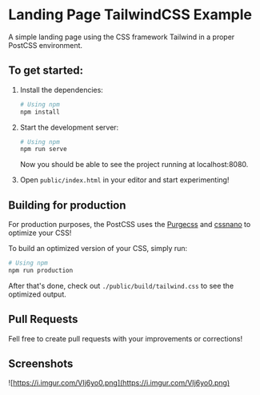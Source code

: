# Landing Page TailwindCSS Example

A simple landing page using the CSS framework Tailwind in a proper PostCSS environment.

## To get started:

1. Install the dependencies:

    ```bash
    # Using npm
    npm install
    ```
2. Start the development server:

    ```bash
    # Using npm
    npm run serve
    ```

    Now you should be able to see the project running at localhost:8080.

3. Open `public/index.html` in your editor and start experimenting!

## Building for production

For production purposes, the PostCSS uses the [Purgecss](https://www.purgecss.com/) and [cssnano](https://cssnano.co/) to optimize your CSS!

To build an optimized version of your CSS, simply run:

```bash
# Using npm
npm run production
```

After that's done, check out `./public/build/tailwind.css` to see the optimized output.

## Pull Requests

Fell free to create pull requests with your improvements or corrections!

## Screenshots

![https://i.imgur.com/VIj6yo0.png](https://i.imgur.com/VIj6yo0.png)
